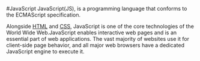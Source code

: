 #JavaScript
JavaScript(JS), is a programming language that conforms to the ECMAScript specification.

Alongside [HTML](/wiki/HTML) and [CSS](/wiki/CSS), JavaScript is one of the core technologies of the World Wide Web.JavaScript enables interactive web pages and is an essential part of web applications. The vast majority of websites use it for client-side page behavior, and all major web browsers have a dedicated JavaScript engine to execute it.